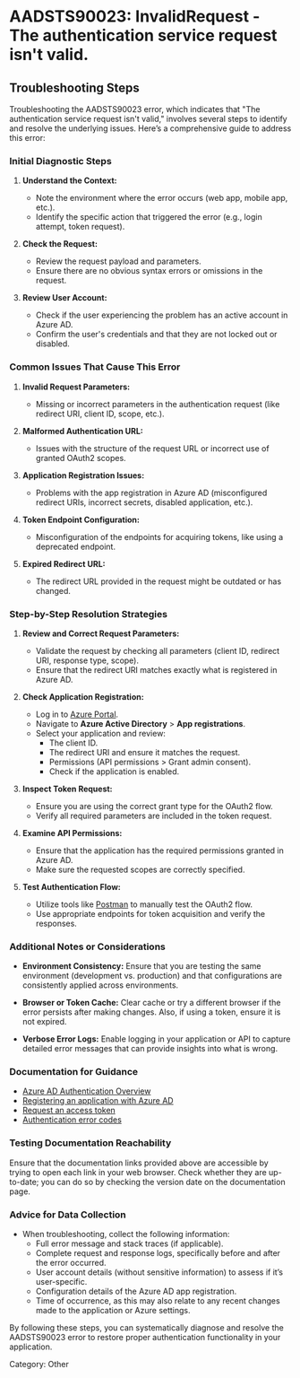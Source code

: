 # AADSTS90023: InvalidRequest - The authentication service request isn't valid.


## Troubleshooting Steps
Troubleshooting the AADSTS90023 error, which indicates that "The authentication service request isn't valid," involves several steps to identify and resolve the underlying issues. Here’s a comprehensive guide to address this error:

### **Initial Diagnostic Steps**

1. **Understand the Context:**
   - Note the environment where the error occurs (web app, mobile app, etc.).
   - Identify the specific action that triggered the error (e.g., login attempt, token request).

2. **Check the Request:**
   - Review the request payload and parameters.
   - Ensure there are no obvious syntax errors or omissions in the request.

3. **Review User Account:**
   - Check if the user experiencing the problem has an active account in Azure AD.
   - Confirm the user's credentials and that they are not locked out or disabled.

### **Common Issues That Cause This Error**

1. **Invalid Request Parameters:**
   - Missing or incorrect parameters in the authentication request (like redirect URI, client ID, scope, etc.).

2. **Malformed Authentication URL:**
   - Issues with the structure of the request URL or incorrect use of granted OAuth2 scopes.

3. **Application Registration Issues:**
   - Problems with the app registration in Azure AD (misconfigured redirect URIs, incorrect secrets, disabled application, etc.).

4. **Token Endpoint Configuration:**
   - Misconfiguration of the endpoints for acquiring tokens, like using a deprecated endpoint.

5. **Expired Redirect URL:**
   - The redirect URL provided in the request might be outdated or has changed.

### **Step-by-Step Resolution Strategies**

1. **Review and Correct Request Parameters:**
   - Validate the request by checking all parameters (client ID, redirect URI, response type, scope).
   - Ensure that the redirect URI matches exactly what is registered in Azure AD.

2. **Check Application Registration:**
   - Log in to [Azure Portal](https://portal.azure.com).
   - Navigate to **Azure Active Directory** > **App registrations**.
   - Select your application and review:
     - The client ID.
     - The redirect URI and ensure it matches the request.
     - Permissions (API permissions > Grant admin consent).
     - Check if the application is enabled.

3. **Inspect Token Request:**
   - Ensure you are using the correct grant type for the OAuth2 flow.
   - Verify all required parameters are included in the token request.

4. **Examine API Permissions:**
   - Ensure that the application has the required permissions granted in Azure AD.
   - Make sure the requested scopes are correctly specified.

5. **Test Authentication Flow:**
   - Utilize tools like [Postman](https://www.postman.com/) to manually test the OAuth2 flow.
   - Use appropriate endpoints for token acquisition and verify the responses.

### **Additional Notes or Considerations**

- **Environment Consistency:**
  Ensure that you are testing the same environment (development vs. production) and that configurations are consistently applied across environments.

- **Browser or Token Cache:**
  Clear cache or try a different browser if the error persists after making changes. Also, if using a token, ensure it is not expired.

- **Verbose Error Logs:**
  Enable logging in your application or API to capture detailed error messages that can provide insights into what is wrong.

### **Documentation for Guidance**

- [Azure AD Authentication Overview](https://docs.microsoft.com/en-us/azure/active-directory/develop/authentication-scenarios)
- [Registering an application with Azure AD](https://docs.microsoft.com/en-us/azure/active-directory/develop/quickstart-register-app)
- [Request an access token](https://docs.microsoft.com/en-us/azure/active-directory/develop/v2-oauth2-auth-code-flow)
- [Authentication error codes](https://docs.microsoft.com/en-us/azure/active-directory/develop/reference-aadsts-error-codes)

### **Testing Documentation Reachability**

Ensure that the documentation links provided above are accessible by trying to open each link in your web browser. Check whether they are up-to-date; you can do so by checking the version date on the documentation page.

### **Advice for Data Collection**

- When troubleshooting, collect the following information:
  - Full error message and stack traces (if applicable).
  - Complete request and response logs, specifically before and after the error occurred.
  - User account details (without sensitive information) to assess if it’s user-specific.
  - Configuration details of the Azure AD app registration.
  - Time of occurrence, as this may also relate to any recent changes made to the application or Azure settings.

By following these steps, you can systematically diagnose and resolve the AADSTS90023 error to restore proper authentication functionality in your application.

Category: Other